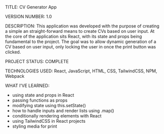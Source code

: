 TITLE: CV Generator App

VERSION NUMBER: 1.0

DESCRIPTION: This application was developed with the purpose of creating a simple an straight-forward means to create CVs based on user input. At the core of the application sits React, with its state and props being fundamental to the project. The goal was to allow dynamic generation of a CV based on user input, only locking the user in once the print button was clicked.

PROJECT STATUS: COMPLETE

TECHNOLOGIES USED: React, JavaScript, HTML, CSS, TailwindCSS, NPM, Webpack

WHAT I'VE LEARNED:

- using state and props in React
- passing functions as props
- modifying state using this.setState()
- how to handle inputs and render lists using .map()
- conditionally rendering elements with React
- using TailwindCSS in React projects
- styling media for print
